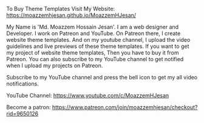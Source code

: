 To Buy Theme Templates Visit My Website:
https://moazzemhjesan.github.io/MoazzemHJesan/

My Name is 'Md. Moazzem Hossain Jesan'. I am a web designer and Developer. I work on Patreon and YouTube. On Patreon there, I create website theme templates. And on my youtube channel, I upload the video guidelines and live previews of these theme templates. If you want to get my project of website theme templates, Then you have to buy it from Patreon. You can also subscribe to my YouTube channel to get notified when I upload my projects on Patreon.

Subscribe to my YouTube channel and press the bell icon to get my all video notifications.

YouTube Channel:
https://www.youtube.com/c/MoazzemHJesan

Become a patron:
https://www.patreon.com/join/moazzemhjesan/checkout?rid=9650126
